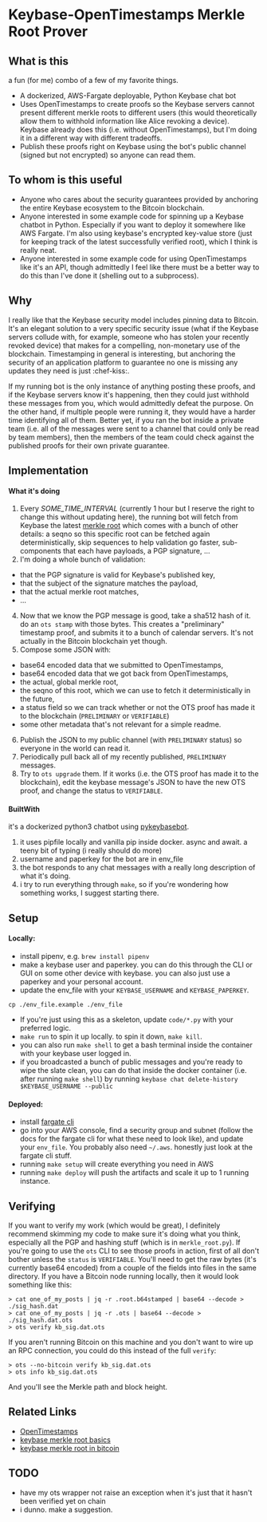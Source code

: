 
# Keybase-OpenTimestamps Merkle Root Prover

## What is this
a fun (for me) combo of a few of my favorite things.
* A dockerized, AWS-Fargate deployable, Python Keybase chat bot
* Uses OpenTimestamps to create proofs so the Keybase servers cannot present different merkle roots to different users (this would theoretically allow them to withhold information like Alice revoking a device). Keybase already does this (i.e. without OpenTimestamps), but I'm doing it in a different way with different tradeoffs.
* Publish these proofs right on Keybase using the bot's public channel (signed but not encrypted) so anyone can read them. 


## To whom is this useful
* Anyone who cares about the security guarantees provided by anchoring the entire Keybase ecosystem to the Bitcoin blockchain.
* Anyone interested in some example code for spinning up a Keybase chatbot in Python. Especially if you want to deploy it somewhere like AWS Fargate. I'm also using keybase's encrypted key-value store (just for keeping track of the latest successfully verified root), which I think is really neat. 
* Anyone interested in some example code for using OpenTimestamps like it's an API, though admittedly I feel like there must be a better way to do this than I've done it (shelling out to a subprocess). 


## Why
I really like that the Keybase security model includes pinning data to Bitcoin. It's an elegant solution to a very specific security issue (what if the Keybase servers collude with, for example, someone who has stolen your recently revoked device) that makes for a compelling, non-monetary use of the blockchain. Timestamping in general is interesting, but anchoring the security of an application platform to guarantee no one is missing any updates they need is just :chef-kiss:. 

If my running bot is the only instance of anything posting these proofs, and if the Keybase servers know it's happening, then they could just withhold these messages from you, which would admittedly defeat the purpose. On the other hand, if multiple people were running it, they would have a harder time identifying all of them. Better yet, if you ran the bot inside a private team (i.e. all of the messages were sent to a channel that could only be read by team members), then the members of the team could check against the published proofs for their own private guarantee. 


## Implementation
#### What it's doing
1. Every *SOME_TIME_INTERVAL* (currently 1 hour but I reserve the right to change this without updating here), the running bot will fetch from Keybase the latest [merkle root](https://keybase.io/_/api/1.0/merkle/root.json) which comes with a bunch of other details: a seqno so this specific root can be fetched again deterministically, skip sequences to help validation go faster, sub-components that each have payloads, a PGP signature, ...
2. I'm doing a whole bunch of validation: 
  * that the PGP signature is valid for Keybase's published key, 
  * that the subject of the signature matches the payload, 
  * that the actual merkle root matches, 
  * ... 
4. Now that we know the PGP message is good, take a sha512 hash of it. do an `ots stamp` with those bytes. This creates a "preliminary" timestamp proof, and submits it to a bunch of calendar servers. It's not actually in the Bitcoin blockchain yet though. 
5. Compose some JSON with: 
  * base64 encoded data that we submitted to OpenTimestamps, 
  * base64 encoded data that we got back from OpenTimestamps, 
  * the actual, global merkle root, 
  * the seqno of this root, which we can use to fetch it deterministically in the future, 
  * a status field so we can track whether or not the OTS proof has made it to the blockchain (`PRELIMINARY` or `VERIFIABLE`)
  * some other metadata that's not relevant for a simple readme. 
6. Publish the JSON to my public channel (with `PRELIMINARY` status) so everyone in the world can read it.
7. Periodically pull back all of my recently published, `PRELIMINARY` messages.
8. Try to `ots upgrade` them. If it works (i.e. the OTS proof has made it to the blockchain), edit the keybase message's JSON to have the new OTS proof, and change the status to `VERIFIABLE`.

#### BuiltWith
it's a dockerized python3 chatbot using [pykeybasebot](https://github.com/keybase/pykeybasebot). 
1. it uses pipfile locally and vanilla pip inside docker. async and await. a teeny bit of typing (i really should do more)
2. username and paperkey for the bot are in env_file
3. the bot responds to any chat messages with a really long description of what it's doing.
4. i try to run everything through `make`, so if you're wondering how something works, I suggest starting there.


## Setup
#### Locally:
* install pipenv, e.g. `brew install pipenv`
* make a keybase user and paperkey. you can do this through the CLI or GUI on some other device with keybase. you can also just use a paperkey and your personal account.
* update the env_file with your `KEYBASE_USERNAME` and `KEYBASE_PAPERKEY`.
```
cp ./env_file.example ./env_file
```
* If you're just using this as a skeleton, update `code/*.py` with your preferred logic.
* `make run` to spin it up locally. to spin it down, `make kill`.
* you can also run `make shell` to get a bash terminal inside the container with your keybase user logged in.
* if you broadcasted a bunch of public messages and you're ready to wipe the slate clean, you can do that inside the docker container (i.e. after running `make shell`) by running `keybase chat delete-history $KEYBASE_USERNAME --public`

#### Deployed:
* install [fargate cli](https://somanymachines.com/fargate/)
* go into your AWS console, find a security group and subnet (follow the docs for the fargate cli for what these need to look like), and update your `env_file`. You probably also need `~/.aws`. honestly just look at the fargate cli stuff. 
* running `make setup` will create everything you need in AWS
* running `make deploy` will push the artifacts and scale it up to 1 running instance.


## Verifying
If you want to verify my work (which would be great), I definitely recommend skimming my code to make sure it's doing what you think, especially all the PGP and hashing stuff (which is in `merkle_root.py`).
If you're going to use the `ots` CLI to see those proofs in action, first of all don't bother unless the `status` is `VERIFIABLE`. You'll need to get the raw bytes (it's currently base64 encoded) from a couple of the fields into files in the same directory. If you have a Bitcoin node running locally, then it would look something like this:
```
> cat one_of_my_posts | jq -r .root.b64stamped | base64 --decode > ./sig_hash.dat
> cat one_of_my_posts | jq -r .ots | base64 --decode > ./sig_hash.dat.ots
> ots verify kb_sig.dat.ots
```
If you aren't running Bitcoin on this machine and you don't want to wire up an RPC connection, you could do this instead of the full `verify`:
```
> ots --no-bitcoin verify kb_sig.dat.ots
> ots info kb_sig.dat.ots
```
And you'll see the Merkle path and block height.


## Related Links
* [OpenTimestamps](https://github.com/opentimestamps/opentimestamps-client/blob/master/README.md)
* [keybase merkle root basics](https://keybase.io/docs/server_security/our_merkle_key)
* [keybase merkle root in bitcoin](https://keybase.io/docs/server_security/merkle_root_in_bitcoin_blockchain)


## TODO
* have my ots wrapper not raise an exception when it's just that it hasn't been verified yet on chain
* i dunno. make a suggestion.
